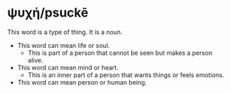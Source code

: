 # ψυχή/psuckē
This word is a type of thing. It is a noun.

* This word can mean life or soul.
    * This is part of a person that cannot be seen but makes a person alive.
* This word can mean mind or heart.
    * This is an inner part of a person that wants things or feels emotions.
* This word can mean person or human being.
